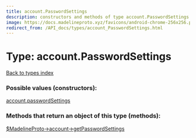 ```yaml
---
title: account.PasswordSettings
description: constructors and methods of type account.PasswordSettings
image: https://docs.madelineproto.xyz/favicons/android-chrome-256x256.png
redirect_from: /API_docs/types/account_PasswordSettings.html
---
```

# Type: account.PasswordSettings  
[Back to types index](index.md)



### Possible values (constructors):

[account.passwordSettings](../constructors/account.passwordSettings.md)  



### Methods that return an object of this type (methods):

[$MadelineProto->account->getPasswordSettings](../methods/account.getPasswordSettings.md)  



